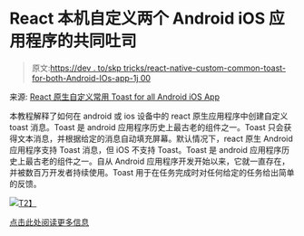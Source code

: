 # React 本机自定义两个 Android iOS 应用程序的共同吐司

> 原文:[https://dev . to/skp tricks/react-native-custom-common-toast-for-both-Android-IOs-app-1j 00](https://dev.to/skptricks/react-native-custom-common-toast-for-both-android-ios-app-1j00)

来源: [React 原生自定义常用 Toast for all Android iOS App](https://www.skptricks.com/2019/08/react-native-custom-common-toast-for-android-ios.html)

本教程解释了如何在 android 或 ios 设备中的 react 原生应用程序中创建自定义 toast 消息。Toast 是 android 应用程序历史上最古老的组件之一。Toast 只会获得文本消息，并根据给定的消息自动填充屏幕。默认情况下，react 原生 Android 应用程序支持 Toast 消息，但 iOS 不支持 Toast。Toast 是 android 应用程序历史上最古老的组件之一。自从 Android 应用程序开发开始以来，它就一直存在，并被数百万开发者持续使用。Toast 用于在任务完成时对任何给定的任务给出简单的反馈。

[![](../Images/91f475603e311171982344f8c6cc9366.png)T2】](https://res.cloudinary.com/practicaldev/image/fetch/s--f4ecv8EP--/c_limit%2Cf_auto%2Cfl_progressive%2Cq_auto%2Cw_880/https://1.bp.blogspot.com/-hQa5D-yMxVo/XVVeD1NFXQI/AAAAAAAADUE/Kon5pWpkOyEJic0tXbDHSlK9b9fYqFcpQCLcBGAs/s400/react-native-custom-common-toast-for-android-ios.jpg)

[点击此处阅读更多信息](https://www.skptricks.com/2019/08/react-native-custom-common-toast-for-android-ios.html)